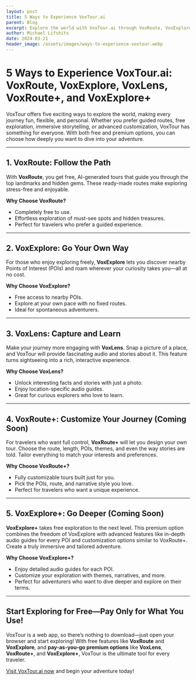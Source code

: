 ```yaml
---
layout: post
title: 5 Ways to Experience VoxTour.ai
parent: Blog
excerpt: Explore the world with VoxTour.ai through VoxRoute, VoxExplore, VoxLens, VoxRoute+, and VoxExplore+. Choose the perfect way to travel!
author: Michael Lifshits
date: 2024-03-21
header_image: /assets/images/ways-to-experience-voxtour.webp
---
```


# 5 Ways to Experience VoxTour.ai: VoxRoute, VoxExplore, VoxLens, VoxRoute+, and VoxExplore+

VoxTour offers five exciting ways to explore the world, making every journey fun, flexible, and personal. Whether you prefer guided routes, free exploration, immersive storytelling, or advanced customization, VoxTour has something for everyone. With both free and premium options, you can choose how deeply you want to dive into your adventure.

---

## 1. VoxRoute: Follow the Path
With **VoxRoute**, you get free, AI-generated tours that guide you through the top landmarks and hidden gems. These ready-made routes make exploring stress-free and enjoyable.

**Why Choose VoxRoute?**
- Completely free to use.
- Effortless exploration of must-see spots and hidden treasures.
- Perfect for travelers who prefer a guided experience.

---

## 2. VoxExplore: Go Your Own Way
For those who enjoy exploring freely, **VoxExplore** lets you discover nearby Points of Interest (POIs) and roam wherever your curiosity takes you—all at no cost.

**Why Choose VoxExplore?**
- Free access to nearby POIs.
- Explore at your own pace with no fixed routes.
- Ideal for spontaneous adventurers.

---

## 3. VoxLens: Capture and Learn
Make your journey more engaging with **VoxLens**. Snap a picture of a place, and VoxTour will provide fascinating audio and stories about it. This feature turns sightseeing into a rich, interactive experience.

**Why Choose VoxLens?**
- Unlock interesting facts and stories with just a photo.
- Enjoy location-specific audio guides.
- Great for curious explorers who love to learn.

---

## 4. VoxRoute+: Customize Your Journey (Coming Soon)
For travelers who want full control, **VoxRoute+** will let you design your own tour. Choose the route, length, POIs, themes, and even the way stories are told. Tailor everything to match your interests and preferences.

**Why Choose VoxRoute+?**
- Fully customizable tours built just for you.
- Pick the POIs, route, and narrative style you love.
- Perfect for travelers who want a unique experience.

---

## 5. VoxExplore+: Go Deeper (Coming Soon)
**VoxExplore+** takes free exploration to the next level. This premium option combines the freedom of VoxExplore with advanced features like in-depth audio guides for every POI and customization options similar to VoxRoute+. Create a truly immersive and tailored adventure.

**Why Choose VoxExplore+?**
- Enjoy detailed audio guides for each POI.
- Customize your exploration with themes, narratives, and more.
- Perfect for adventurers who want to dive deeper and explore on their terms.

---

## Start Exploring for Free—Pay Only for What You Use!
VoxTour is a web app, so there’s nothing to download—just open your browser and start exploring! With free features like **VoxRoute** and **VoxExplore**, and **pay-as-you-go premium options** like **VoxLens**, **VoxRoute+**, and **VoxExplore+**, VoxTour is the ultimate tool for every traveler.

[Visit VoxTour.ai now](https://voxtour.ai/) and begin your adventure today!